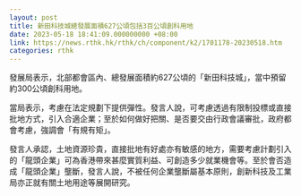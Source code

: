 ```yaml
---
layout: post
title: 新田科技城總發展面積627公頃包括3百公頃創科用地
date: 2023-05-18 18:41:09.000000000 +08:00
link: https://news.rthk.hk/rthk/ch/component/k2/1701178-20230518.htm
categories: rthk
---
```


發展局表示，北部都會區內、總發展面積約627公頃的「新田科技城」，當中預留約300公頃創科用地。

當局表示，考慮在法定規劃下提供彈性。發言人說，可考慮透過有限制投標或直接批地方式，引入合適企業；至於如何做好把關、是否要交由行政會議審批，政府都會考慮，強調會「有規有矩」。

發言人承認，土地資源珍貴，直接批地有好處亦有敏感的地方，需要考慮計劃引入的「龍頭企業」可為香港帶來甚麼實質利益、可創造多少就業機會等。至於會否造成「龍頭企業」壟斷，發言人說，不被任何企業壟斷屬基本原則，創新科技及工業局亦正就有關土地用途等展開研究。
